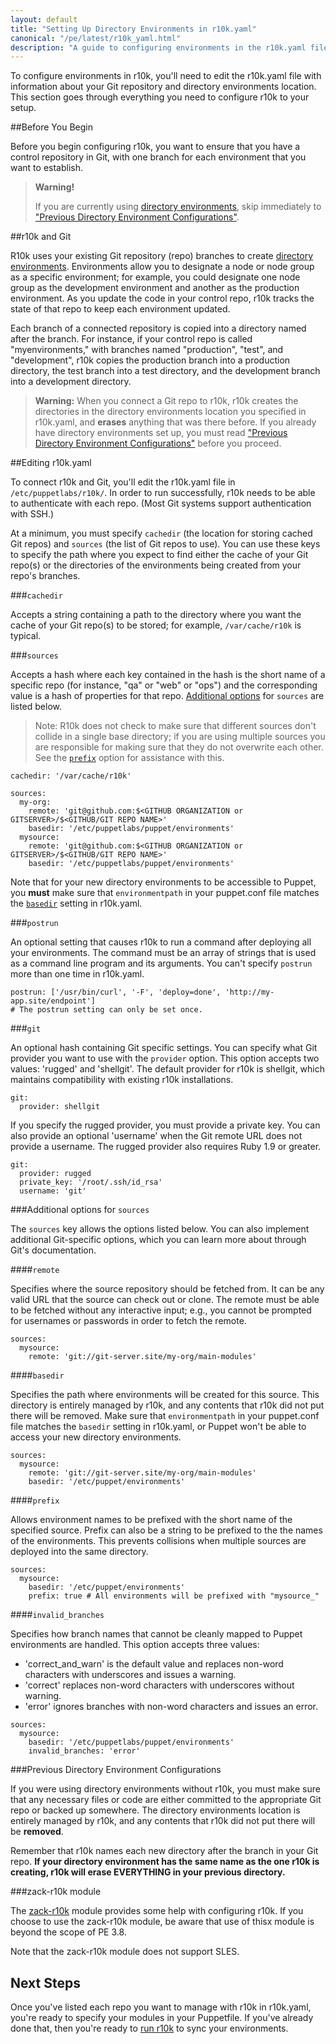 ```yaml
---
layout: default
title: "Setting Up Directory Environments in r10k.yaml"
canonical: "/pe/latest/r10k_yaml.html"
description: "A guide to configuring environments in the r10k.yaml file, for r10k code management with Puppet."
---
```


[direnv]: /puppet/4.0/reference/environments.html
[direnv_setup]: /puppet/4.0/reference/environments_creating.html
[setup]: ./r10k_setup.html
[puppetfile]: ./r10k_puppetfile.html
[running]: ./r10k_run.html
[reference]: ./r10k_reference.html
[r10kindex]: ./r10k.md

To configure environments in r10k, you'll need to edit the r10k.yaml file with information about your Git repository and directory environments location. This section goes through everything you need to configure r10k to your setup. 

##Before You Begin

Before you begin configuring r10k, you want to ensure that you have a control repository in Git, with one branch for each environment that you want to establish. 

>**Warning!** 
>
>If you are currently using [directory environments](direnv), skip immediately to ["Previous Directory Environment Configurations"](#previous-directory-environment-configurations). 

##r10k and Git

R10k uses your existing Git repository (repo) branches to create [directory environments](direnv). Environments allow you to designate a node or node group as a specific environment; for example, you could designate one node group as the development environment and another as the production environment. As you update the code in your control repo, r10k tracks the state of that repo to keep each environment updated.

Each branch of a connected repository is copied into a directory named after the branch. For instance, if your control repo is called "myenvironments," with branches named "production", "test", and "development", r10k copies the production branch into a production directory, the test branch into a test directory, and the development branch into a development directory.

>**Warning:** When you connect a Git repo to r10k, r10k creates the directories in the directory environments location you specified in r10k.yaml, and **erases** anything that was there before. If you already have directory environments set up, you must read ["Previous Directory Environment Configurations"](#previous-directory-environment-configurations) before you proceed.


##Editing r10k.yaml

To connect r10k and Git, you'll edit the r10k.yaml file in `/etc/puppetlabs/r10k/`. In order to run successfully, r10k needs to be able to authenticate with each repo. (Most Git systems support authentication with SSH.)

At a minimum, you must specify `cachedir` (the location for storing cached Git repos) and `sources` (the list of Git repos to use). You can use these keys to specify the path where you expect to find either the cache of your Git repo(s) or the directories of the environments being created from your repo's branches.

###`cachedir`

Accepts a string containing a path to the directory where you want the cache of your Git repo(s) to be stored; for example, `/var/cache/r10k` is typical.

###`sources`

Accepts a hash where each key contained in the hash is the short name of a specific repo (for instance, "qa" or "web" or "ops") and the corresponding value is a hash of properties for that repo. [Additional options](#additional-options-for-sources) for `sources` are listed below.

>Note: R10k does not check to make sure that different sources don't collide in a single base directory; if you are using multiple sources you are responsible for making sure that they do not overwrite each other. See the [`prefix`](#prefix) option for assistance with this.

~~~
cachedir: '/var/cache/r10k'

sources:
  my-org:
    remote: 'git@github.com:$<GITHUB ORGANIZATION or GITSERVER>/$<GITHUB/GIT REPO NAME>'
    basedir: '/etc/puppetlabs/puppet/environments'
  mysource:
    remote: 'git@github.com:$<GITHUB ORGANIZATION or GITSERVER>/$<GITHUB/GIT REPO NAME>'
    basedir: '/etc/puppetlabs/puppet/environments'
~~~

Note that for your new directory environments to be accessible to Puppet, you **must** make sure that `environmentpath` in your puppet.conf file matches the [`basedir`](#basedir) setting in r10k.yaml. 

###`postrun`

An optional setting that causes r10k to run a command after deploying all your environments. The command must be an array of strings that is used as a command line program and its arguments. You can't specify `postrun` more than one time in r10k.yaml.

~~~
postrun: ['/usr/bin/curl', '-F', 'deploy=done', 'http://my-app.site/endpoint']
# The postrun setting can only be set once.
~~~

###`git`

An optional hash containing Git specific settings. You can specify what Git provider you want to use with the `provider` option. This option accepts two values: 'rugged' and 'shellgit'. The default provider for r10k is shellgit, which maintains compatibility with existing r10k installations.

~~~
git:
  provider: shellgit
~~~

If you specify the rugged provider, you must provide a private key. You can also provide an optional 'username' when the Git remote URL does not provide a username. The rugged provider also requires Ruby 1.9 or greater.

~~~
git:
  provider: rugged
  private_key: '/root/.ssh/id_rsa'
  username: 'git'
~~~


###Additional options for `sources`

The `sources` key allows the options listed below. You can also implement additional Git-specific options, which you can learn more about through Git's documentation.

####`remote`

Specifies where the source repository should be fetched from. It can be any valid URL that the source can check out or clone. The remote must be able to be fetched without any interactive input; e.g., you cannot be prompted for usernames or passwords in order to fetch the remote.

~~~
sources:
  mysource:
    remote: 'git://git-server.site/my-org/main-modules'
~~~

####`basedir`

Specifies the path where environments will be created for this source. This directory is entirely managed by r10k, and any contents that r10k did not put there will be removed. Make sure that `environmentpath` in your puppet.conf file matches the `basedir` setting in r10k.yaml, or Puppet won't be able to access your new directory environments. 

~~~
sources:
  mysource:
    remote: 'git://git-server.site/my-org/main-modules'
    basedir: '/etc/puppet/environments'
~~~

####`prefix`

Allows environment names to be prefixed with the short name of the specified source. Prefix can also be a string to be prefixed to the the names of the environments. This prevents collisions when multiple sources are deployed into the same directory. 

~~~
sources:
  mysource:
    basedir: '/etc/puppet/environments'
    prefix: true # All environments will be prefixed with "mysource_"
~~~

####`invalid_branches`

Specifies how branch names that cannot be cleanly mapped to Puppet environments are handled. This option accepts three values:

* 'correct_and_warn' is the default value and replaces non-word characters with underscores and issues a warning.
* 'correct' replaces non-word characters with underscores without warning.
* 'error' ignores branches with non-word characters and issues an error.

~~~
sources:
  mysource:
    basedir: '/etc/puppetlabs/puppet/environments'
    invalid_branches: 'error'
~~~

###Previous Directory Environment Configurations

If you were using directory environments without r10k, you must make sure that any necessary files or code are either committed to the appropriate Git repo or backed up somewhere. The directory environments location is entirely managed by r10k, and any contents that r10k did not put there will be **removed**. 

Remember that r10k names each new directory after the branch in your Git repo. **If your directory environment has the same name as the one r10k is creating, r10k will erase EVERYTHING in your previous directory.**


###zack-r10k module

The [zack-r10k](https://forge.puppetlabs.com/zack/r10k) module provides some help with configuring r10k. If you choose to use the zack-r10k module, be aware that use of thisx module is beyond the scope of PE 3.8.

Note that the zack-r10k module does not support SLES.

## Next Steps

Once you've listed each repo you want to manage with r10k in r10k.yaml, you're ready to specify your modules in your Puppetfile. If you've already done that, then you're ready to [run r10k](running) to sync your environments.


